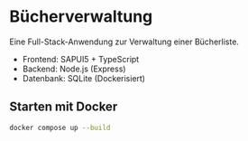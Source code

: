 # Bücherverwaltung

Eine Full-Stack-Anwendung zur Verwaltung einer Bücherliste.  
- Frontend: SAPUI5 + TypeScript  
- Backend: Node.js (Express)  
- Datenbank: SQLite (Dockerisiert)  

## Starten mit Docker
```bash
docker compose up --build
